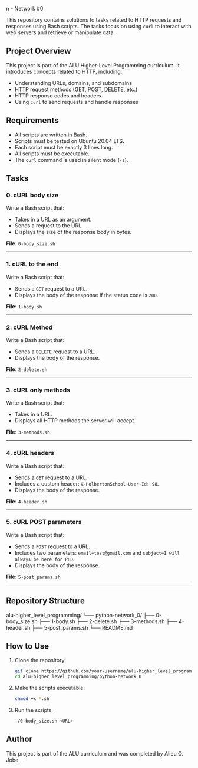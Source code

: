 
n - Network #0

This repository contains solutions to tasks related to HTTP requests and responses using Bash scripts. The tasks focus on using `curl` to interact with web servers and retrieve or manipulate data.

## Project Overview

This project is part of the ALU Higher-Level Programming curriculum. It introduces concepts related to HTTP, including:

- Understanding URLs, domains, and subdomains
- HTTP request methods (GET, POST, DELETE, etc.)
- HTTP response codes and headers
- Using `curl` to send requests and handle responses

## Requirements

- All scripts are written in Bash.
- Scripts must be tested on Ubuntu 20.04 LTS.
- Each script must be exactly 3 lines long.
- All scripts must be executable.
- The `curl` command is used in silent mode (`-s`).

## Tasks

### 0. cURL body size
Write a Bash script that:
- Takes in a URL as an argument.
- Sends a request to the URL.
- Displays the size of the response body in bytes.

**File:** `0-body_size.sh`

---

### 1. cURL to the end
Write a Bash script that:
- Sends a `GET` request to a URL.
- Displays the body of the response if the status code is `200`.

**File:** `1-body.sh`

---

### 2. cURL Method
Write a Bash script that:
- Sends a `DELETE` request to a URL.
- Displays the body of the response.

**File:** `2-delete.sh`

---

### 3. cURL only methods
Write a Bash script that:
- Takes in a URL.
- Displays all HTTP methods the server will accept.

**File:** `3-methods.sh`

---

### 4. cURL headers
Write a Bash script that:
- Sends a `GET` request to a URL.
- Includes a custom header: `X-HolbertonSchool-User-Id: 98`.
- Displays the body of the response.

**File:** `4-header.sh`

---

### 5. cURL POST parameters
Write a Bash script that:
- Sends a `POST` request to a URL.
- Includes two parameters: `email=test@gmail.com` and `subject=I will always be here for PLD`.
- Displays the body of the response.

**File:** `5-post_params.sh`

---

## Repository Structure


alu-higher_level_programming/
└── python-network_0/
    ├── 0-body_size.sh
    ├── 1-body.sh
    ├── 2-delete.sh
    ├── 3-methods.sh
    ├── 4-header.sh
    ├── 5-post_params.sh
    └── README.md


## How to Use

1. Clone the repository:
   ```bash
   git clone https://github.com/your-username/alu-higher_level_programming.git
   cd alu-higher_level_programming/python-network_0

   ```

2. Make the scripts executable:
   ```bash
   chmod +x *.sh

   ```

3. Run the scripts:
   ```bash
   ./0-body_size.sh <URL>

   ```

## Author

This project is part of the ALU curriculum and was completed by Alieu O. Jobe.
